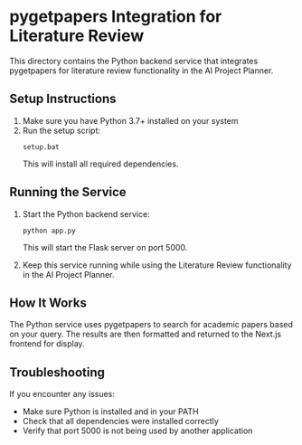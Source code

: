 # pygetpapers Integration for Literature Review

This directory contains the Python backend service that integrates pygetpapers for literature review functionality in the AI Project Planner.

## Setup Instructions

1. Make sure you have Python 3.7+ installed on your system
2. Run the setup script:
   ```
   setup.bat
   ```
   This will install all required dependencies.

## Running the Service

1. Start the Python backend service:
   ```
   python app.py
   ```
   This will start the Flask server on port 5000.

2. Keep this service running while using the Literature Review functionality in the AI Project Planner.

## How It Works

The Python service uses pygetpapers to search for academic papers based on your query. The results are then formatted and returned to the Next.js frontend for display.

## Troubleshooting

If you encounter any issues:
- Make sure Python is installed and in your PATH
- Check that all dependencies were installed correctly
- Verify that port 5000 is not being used by another application
